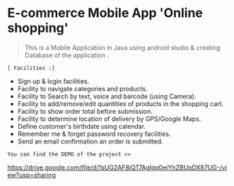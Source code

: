 # E-commerce Mobile App 'Online shopping' 

> This is a Mobile Application in Java using android studio & creating Database of the application .

```
[ Facilities :]
```
<ul type = "square">
  <li> Sign up & login facilities. </li>
  <li> Facility to navigate categories and products. </li>
  <li> Facility to Search by text, voice and barcode (using Camera). </li>
  <li> Facility to add/remove/edit quantities of products in the shopping cart. </li>
  <li> Facility to show order total before submission. </li>
  <li> Facility to determine location of delivery by GPS/Google Maps. </li>
  <li> Define customer's birthdate using calendar. </li>
  <li> Remember me & forget password recovery facilities. </li>
  <li> Send an email confirmation an order is submitted. </li>
</ul>

```
You can find the DEMO of the project >>
```
https://drive.google.com/file/d/1sUG2AF8iQT7Aglqq0ejYhZBUpDX87UG-/view?usp=sharing
